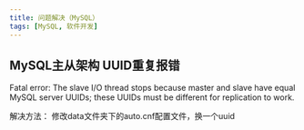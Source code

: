 ```yaml
---
title: 问题解决（MySQL）
tags: [MySQL, 软件开发] 
---
```


## MySQL主从架构 UUID重复报错

Fatal error: The slave I/O thread stops because master and slave have equal MySQL server UUIDs; these UUIDs must be different for replication to work.

解决方法：
修改data文件夹下的auto.cnf配置文件，换一个uuid